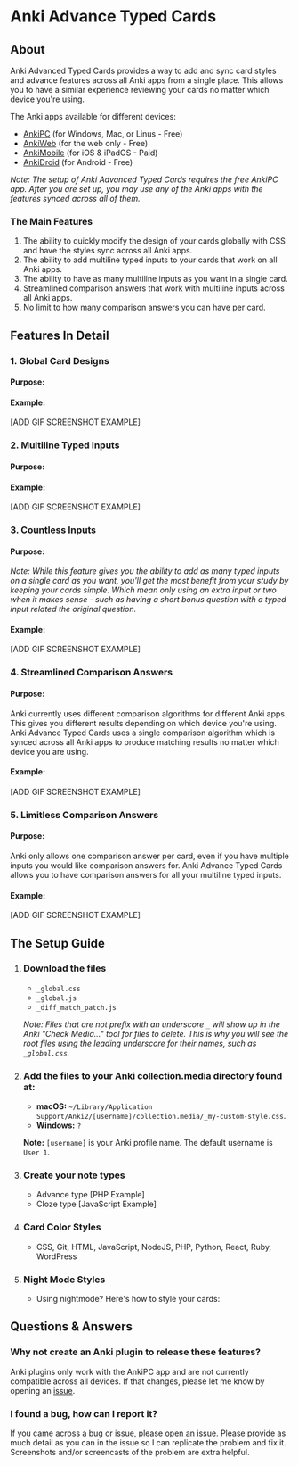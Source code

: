 # Anki Advance Typed Cards

## About

Anki Advanced Typed Cards provides a way to add and sync card styles and advance features across all Anki apps from a single place. This allows you to have a similar experience reviewing your cards no matter which device you're using.

The Anki apps available for different devices:
- [AnkiPC](https://apps.ankiweb.net/) (for Windows, Mac, or Linus - Free)
- [AnkiWeb](https://ankiweb.net) (for the web only - Free)
- [AnkiMobile](https://itunes.apple.com/us/app/ankimobile-flashcards/id373493387) (for iOS & iPadOS - Paid)
- [AnkiDroid](https://play.google.com/store/apps/details?id=com.ichi2.anki) (for Android - Free)

*Note: The setup of Anki Advanced Typed Cards requires the free AnkiPC app. After you are set up, you may use any of the Anki apps with the features synced across all of them.*

### The Main Features
1. The ability to quickly modify the design of your cards globally with CSS and have the styles sync across all Anki apps.
2. The ability to add multiline typed inputs to your cards that work on all Anki apps.
3. The ability to have as many multiline inputs as you want in a single card.
4. Streamlined comparison answers that work with multiline inputs across all Anki apps.
5. No limit to how many comparison answers you can have per card.

## Features In Detail

### 1. Global Card Designs

#### Purpose:

#### Example:

[ADD GIF SCREENSHOT EXAMPLE]

### 2. Multiline Typed Inputs

#### Purpose:

#### Example:

[ADD GIF SCREENSHOT EXAMPLE]

### 3. Countless Inputs

#### Purpose:

*Note: While this feature gives you the ability to add as many typed inputs on a single card as you want, you'll get the most benefit from your study by keeping your cards simple. Which mean only using an extra input or two when it makes sense - such as having a short bonus question with a typed input related the original question.*

#### Example:

[ADD GIF SCREENSHOT EXAMPLE]

### 4. Streamlined Comparison Answers

#### Purpose:

Anki currently uses different comparison algorithms for different Anki apps. This gives you different results depending on which device you're using. Anki Advance Typed Cards uses a single comparison algorithm which is synced across all Anki apps to produce matching results no matter which device you are using.

#### Example:

[ADD GIF SCREENSHOT EXAMPLE]

### 5. Limitless Comparison Answers

#### Purpose:

Anki only allows one comparison answer per card, even if you have multiple inputs you would like comparison answers for. Anki Advance Typed Cards allows you to have comparison answers for all your multiline typed inputs.

#### Example:

[ADD GIF SCREENSHOT EXAMPLE]

## The Setup Guide

1. ### Download the files
    - `_global.css`
    - `_global.js`
    - `_diff_match_patch.js`

    *Note: Files that are not prefix with an underscore `_` will show up in the Anki "Check Media..." tool for files to delete. This is why you will see the root files using the leading underscore for their names, such as `_global.css`.*

2. ### Add the files to your Anki collection.media directory found at:
    - __macOS:__ `~/Library/Application Support/Anki2/[username]/collection.media/_my-custom-style.css`.
    - __Windows:__ `?`

    **Note:** `[username]` is your Anki profile name. The default username is `User 1`.

3. ### Create your note types
    - Advance type [PHP Example]
    - Cloze type [JavaScript Example]

4. ### Card Color Styles
    - CSS, Git, HTML, JavaScript, NodeJS, PHP, Python, React, Ruby, WordPress

5. ###  Night Mode Styles
    - Using nightmode? Here's how to style your cards:

## Questions & Answers

### Why not create an Anki plugin to release these features?

Anki plugins only work with the AnkiPC app and are not currently compatible across all devices. If that changes, please let me know by opening an [issue](https://github.com/jacobcassidy/anki-advance-typed-cards/issues).

### I found a bug, how can I report it?

If you came across a bug or issue, please [open an issue](https://github.com/jacobcassidy/anki-advance-typed-cards/issues). Please provide as much detail as you can in the issue so I can replicate the problem and fix it. Screenshots and/or screencasts of the problem are extra helpful.




